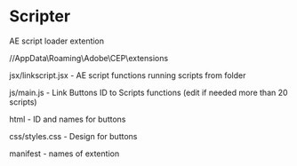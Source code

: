 # Scripter
AE script loader extention

//AppData\Roaming\Adobe\CEP\extensions


jsx/linkscript.jsx     - AE script functions running scripts from folder

js/main.js     - Link Buttons ID to Scripts functions (edit if needed more than 20 scripts)

html    - ID and names for buttons

css/styles.css    - Design for buttons

manifest        - names of extention
